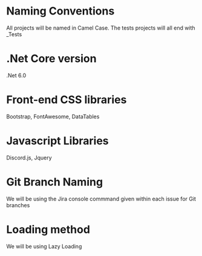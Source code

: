 # Naming Conventions
All projects will be named in Camel Case. The tests projects will all end with _Tests

# .Net Core version
.Net 6.0

# Front-end CSS libraries
Bootstrap, FontAwesome, DataTables

# Javascript Libraries
Discord.js, Jquery

# Git Branch Naming
We will be using the Jira console commmand given within each issue for Git branches

# Loading method
We will be using Lazy Loading
